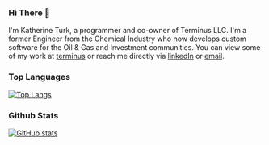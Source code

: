 ### Hi There 👋

I'm Katherine Turk, a programmer and co-owner of Terminus LLC. I'm a former Engineer from the Chemical Industry who now develops custom software for the Oil & Gas and Investment communities. You can view some of my work at [terminus](https://terminusdatascience.com) or reach me directly via [linkedIn](https://www.linkedin.com/in/katherine-turk/) or [email](mailto:kbt@terminusdatascience.com).

### Top Languages
[![Top Langs](https://github-readme-stats.vercel.app/api/top-langs/?username=kbturk&theme=transparent&layout=compact&hide_title=true&hide_border=true)](https://github.com/anuraghazra/github-readme-stats)
### Github Stats
[![GitHub stats](https://github-readme-stats.vercel.app/api?username=kbturk&theme=transparent&hide_title=true&hide_border=true)](https://github.com/anuraghazra/github-readme-stats)
